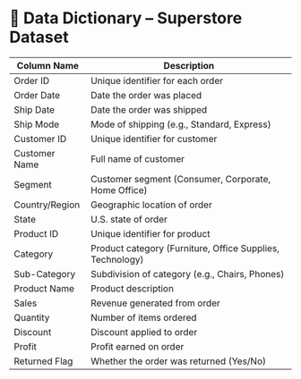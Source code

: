 # 📑 Data Dictionary – Superstore Dataset

| Column Name      | Description                              |
|------------------|------------------------------------------|
| Order ID         | Unique identifier for each order         |
| Order Date       | Date the order was placed                |
| Ship Date        | Date the order was shipped               |
| Ship Mode        | Mode of shipping (e.g., Standard, Express)|
| Customer ID      | Unique identifier for customer           |
| Customer Name    | Full name of customer                    |
| Segment          | Customer segment (Consumer, Corporate, Home Office) |
| Country/Region   | Geographic location of order             |
| State            | U.S. state of order                      |
| Product ID       | Unique identifier for product            |
| Category         | Product category (Furniture, Office Supplies, Technology) |
| Sub-Category     | Subdivision of category (e.g., Chairs, Phones) |
| Product Name     | Product description                      |
| Sales            | Revenue generated from order             |
| Quantity         | Number of items ordered                  |
| Discount         | Discount applied to order                |
| Profit           | Profit earned on order                   |
| Returned Flag    | Whether the order was returned (Yes/No)  |
